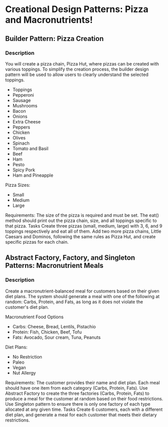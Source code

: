 # Creational Design Patterns: Pizza and Macronutrients!
## Builder Pattern: Pizza Creation
### Description
You will create a pizza chain, Pizza Hut, where pizzas can be created with various toppings. To simplify the creation process, the builder design pattern will be used to allow users to clearly understand the selected toppings.

- Toppings
- Pepperoni
- Sausage
- Mushrooms
- Bacon
- Onions
- Extra Cheese
- Peppers
- Chicken
- Olives
- Spinach
- Tomato and Basil
- Beef
- Ham
- Pesto
- Spicy Pork
- Ham and Pineapple

Pizza Sizes:
- Small
- Medium
- Large

Requirements:
The size of the pizza is required and must be set.
The eat() method should print out the pizza chain, size, and all toppings specific to that pizza.
Tasks
Create three pizzas (small, medium, large) with 3, 6, and 9 toppings respectively and eat all of them.
Add two more pizza chains, Little Caesars and Dominos, following the same rules as Pizza Hut, and create specific pizzas for each chain.

## Abstract Factory, Factory, and Singleton Patterns: Macronutrient Meals
### Description
Create a macronutrient-balanced meal for customers based on their given diet plans. The system should generate a meal with one of the following at random: Carbs, Protein, and Fats, as long as it does not violate the customer's diet plan.

Macronutrient Food Options
- Carbs: Cheese, Bread, Lentils, Pistachio
- Protein: Fish, Chicken, Beef, Tofu
- Fats: Avocado, Sour cream, Tuna, Peanuts

Diet Plans:
- No Restriction
- Paleo
- Vegan
- Nut Allergy

Requirements:
The customer provides their name and diet plan.
Each meal should have one item from each category (Carbs, Protein, Fats).
Use Abstract Factory to create the three factories (Carbs, Protein, Fats) to produce a meal for the customer at random based on their food restrictions.
Use Singleton pattern to ensure there is only one factory of each type allocated at any given time.
Tasks
Create 6 customers, each with a different diet plan, and generate a meal for each customer that meets their dietary restrictions.
